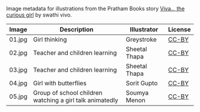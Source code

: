 Image metadata for illustrations from the Pratham Books story [Viva.., the curious girl](https://storyweaver.org.in/stories/3155-viva-the-curious-girl) by swathi vivo.

Image | Description | Illustrator | License
----- | ----------- | ----------- | -------
01.jpg | Girl thinking | Greystroke | [CC-BY](https://creativecommons.org/licenses/by/4.0/)
02.jpg | Teacher and children learning | Sheetal Thapa | [CC-BY](https://creativecommons.org/licenses/by/4.0/)
03.jpg | Teacher and children learning | Sheetal Thapa | [CC-BY](https://creativecommons.org/licenses/by/4.0/)
04.jpg | Girl with butterflies | Sorit Gupto | [CC-BY](https://creativecommons.org/licenses/by/4.0/)
05.jpg | Group of school children watching a girl talk animatedly | Soumya Menon | [CC-BY](https://creativecommons.org/licenses/by/4.0/)
